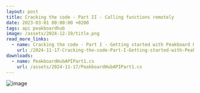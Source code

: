 ```yaml
---
layout: post
title: Cracking the code - Part II - Calling functions remotely
date: 2023-03-01 00:00:00 +0200
tags: api peakboardhub
image: /assets/2024-12-19/title.png
read_more_links:
  - name: Cracking the code - Part I - Getting started with Peakboard Hub API
    url: /2024-11-17-Cracking-the-code-Part-I-Getting-started-with-Peakboard-Hub-API.html
downloads:
  - name: PeakboardHubAPIPart1.cs
    url: /assets/2024-11-17/PeakboardHubAPIPart1.cs
---
```



![image](/assets/2024-12-19/010.png)
